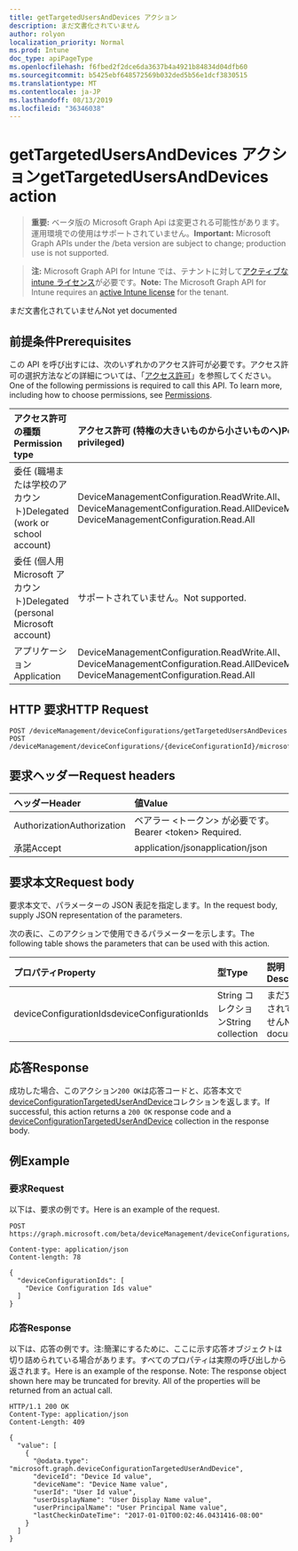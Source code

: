 ```yaml
---
title: getTargetedUsersAndDevices アクション
description: まだ文書化されていません
author: rolyon
localization_priority: Normal
ms.prod: Intune
doc_type: apiPageType
ms.openlocfilehash: f6fbed2f2dce6da3637b4a4921b84834d04dfb60
ms.sourcegitcommit: b5425ebf648572569b032ded5b56e1dcf3830515
ms.translationtype: MT
ms.contentlocale: ja-JP
ms.lasthandoff: 08/13/2019
ms.locfileid: "36346038"
---
```

# <a name="gettargetedusersanddevices-action"></a><span data-ttu-id="6ab5a-103">getTargetedUsersAndDevices アクション</span><span class="sxs-lookup"><span data-stu-id="6ab5a-103">getTargetedUsersAndDevices action</span></span>

> <span data-ttu-id="6ab5a-104">**重要:** ベータ版の Microsoft Graph Api は変更される可能性があります。運用環境での使用はサポートされていません。</span><span class="sxs-lookup"><span data-stu-id="6ab5a-104">**Important:** Microsoft Graph APIs under the /beta version are subject to change; production use is not supported.</span></span>

> <span data-ttu-id="6ab5a-105">**注:** Microsoft Graph API for Intune では、テナントに対して[アクティブな intune ライセンス](https://go.microsoft.com/fwlink/?linkid=839381)が必要です。</span><span class="sxs-lookup"><span data-stu-id="6ab5a-105">**Note:** The Microsoft Graph API for Intune requires an [active Intune license](https://go.microsoft.com/fwlink/?linkid=839381) for the tenant.</span></span>

<span data-ttu-id="6ab5a-106">まだ文書化されていません</span><span class="sxs-lookup"><span data-stu-id="6ab5a-106">Not yet documented</span></span>

## <a name="prerequisites"></a><span data-ttu-id="6ab5a-107">前提条件</span><span class="sxs-lookup"><span data-stu-id="6ab5a-107">Prerequisites</span></span>
<span data-ttu-id="6ab5a-p101">この API を呼び出すには、次のいずれかのアクセス許可が必要です。アクセス許可の選択方法などの詳細については、「[アクセス許可](/graph/permissions-reference)」を参照してください。</span><span class="sxs-lookup"><span data-stu-id="6ab5a-p101">One of the following permissions is required to call this API. To learn more, including how to choose permissions, see [Permissions](/graph/permissions-reference).</span></span>

|<span data-ttu-id="6ab5a-110">アクセス許可の種類</span><span class="sxs-lookup"><span data-stu-id="6ab5a-110">Permission type</span></span>|<span data-ttu-id="6ab5a-111">アクセス許可 (特権の大きいものから小さいものへ)</span><span class="sxs-lookup"><span data-stu-id="6ab5a-111">Permissions (from most to least privileged)</span></span>|
|:---|:---|
|<span data-ttu-id="6ab5a-112">委任 (職場または学校のアカウント)</span><span class="sxs-lookup"><span data-stu-id="6ab5a-112">Delegated (work or school account)</span></span>|<span data-ttu-id="6ab5a-113">DeviceManagementConfiguration.ReadWrite.All、DeviceManagementConfiguration.Read.All</span><span class="sxs-lookup"><span data-stu-id="6ab5a-113">DeviceManagementConfiguration.ReadWrite.All, DeviceManagementConfiguration.Read.All</span></span>|
|<span data-ttu-id="6ab5a-114">委任 (個人用 Microsoft アカウント)</span><span class="sxs-lookup"><span data-stu-id="6ab5a-114">Delegated (personal Microsoft account)</span></span>|<span data-ttu-id="6ab5a-115">サポートされていません。</span><span class="sxs-lookup"><span data-stu-id="6ab5a-115">Not supported.</span></span>|
|<span data-ttu-id="6ab5a-116">アプリケーション</span><span class="sxs-lookup"><span data-stu-id="6ab5a-116">Application</span></span>|<span data-ttu-id="6ab5a-117">DeviceManagementConfiguration.ReadWrite.All、DeviceManagementConfiguration.Read.All</span><span class="sxs-lookup"><span data-stu-id="6ab5a-117">DeviceManagementConfiguration.ReadWrite.All, DeviceManagementConfiguration.Read.All</span></span>|

## <a name="http-request"></a><span data-ttu-id="6ab5a-118">HTTP 要求</span><span class="sxs-lookup"><span data-stu-id="6ab5a-118">HTTP Request</span></span>
<!-- {
  "blockType": "ignored"
}
-->
``` http
POST /deviceManagement/deviceConfigurations/getTargetedUsersAndDevices
POST /deviceManagement/deviceConfigurations/{deviceConfigurationId}/microsoft.graph.windowsDomainJoinConfiguration/networkAccessConfigurations/getTargetedUsersAndDevices
```

## <a name="request-headers"></a><span data-ttu-id="6ab5a-119">要求ヘッダー</span><span class="sxs-lookup"><span data-stu-id="6ab5a-119">Request headers</span></span>
|<span data-ttu-id="6ab5a-120">ヘッダー</span><span class="sxs-lookup"><span data-stu-id="6ab5a-120">Header</span></span>|<span data-ttu-id="6ab5a-121">値</span><span class="sxs-lookup"><span data-stu-id="6ab5a-121">Value</span></span>|
|:---|:---|
|<span data-ttu-id="6ab5a-122">Authorization</span><span class="sxs-lookup"><span data-stu-id="6ab5a-122">Authorization</span></span>|<span data-ttu-id="6ab5a-123">ベアラー &lt;トークン&gt; が必要です。</span><span class="sxs-lookup"><span data-stu-id="6ab5a-123">Bearer &lt;token&gt; Required.</span></span>|
|<span data-ttu-id="6ab5a-124">承諾</span><span class="sxs-lookup"><span data-stu-id="6ab5a-124">Accept</span></span>|<span data-ttu-id="6ab5a-125">application/json</span><span class="sxs-lookup"><span data-stu-id="6ab5a-125">application/json</span></span>|

## <a name="request-body"></a><span data-ttu-id="6ab5a-126">要求本文</span><span class="sxs-lookup"><span data-stu-id="6ab5a-126">Request body</span></span>
<span data-ttu-id="6ab5a-127">要求本文で、パラメーターの JSON 表記を指定します。</span><span class="sxs-lookup"><span data-stu-id="6ab5a-127">In the request body, supply JSON representation of the parameters.</span></span>

<span data-ttu-id="6ab5a-128">次の表に、このアクションで使用できるパラメーターを示します。</span><span class="sxs-lookup"><span data-stu-id="6ab5a-128">The following table shows the parameters that can be used with this action.</span></span>

|<span data-ttu-id="6ab5a-129">プロパティ</span><span class="sxs-lookup"><span data-stu-id="6ab5a-129">Property</span></span>|<span data-ttu-id="6ab5a-130">型</span><span class="sxs-lookup"><span data-stu-id="6ab5a-130">Type</span></span>|<span data-ttu-id="6ab5a-131">説明</span><span class="sxs-lookup"><span data-stu-id="6ab5a-131">Description</span></span>|
|:---|:---|:---|
|<span data-ttu-id="6ab5a-132">deviceConfigurationIds</span><span class="sxs-lookup"><span data-stu-id="6ab5a-132">deviceConfigurationIds</span></span>|<span data-ttu-id="6ab5a-133">String コレクション</span><span class="sxs-lookup"><span data-stu-id="6ab5a-133">String collection</span></span>|<span data-ttu-id="6ab5a-134">まだ文書化されていません</span><span class="sxs-lookup"><span data-stu-id="6ab5a-134">Not yet documented</span></span>|



## <a name="response"></a><span data-ttu-id="6ab5a-135">応答</span><span class="sxs-lookup"><span data-stu-id="6ab5a-135">Response</span></span>
<span data-ttu-id="6ab5a-136">成功した場合、このアクション`200 OK`は応答コードと、応答本文で[deviceConfigurationTargetedUserAndDevice](../resources/intune-deviceconfig-deviceconfigurationtargeteduseranddevice.md)コレクションを返します。</span><span class="sxs-lookup"><span data-stu-id="6ab5a-136">If successful, this action returns a `200 OK` response code and a [deviceConfigurationTargetedUserAndDevice](../resources/intune-deviceconfig-deviceconfigurationtargeteduseranddevice.md) collection in the response body.</span></span>

## <a name="example"></a><span data-ttu-id="6ab5a-137">例</span><span class="sxs-lookup"><span data-stu-id="6ab5a-137">Example</span></span>

### <a name="request"></a><span data-ttu-id="6ab5a-138">要求</span><span class="sxs-lookup"><span data-stu-id="6ab5a-138">Request</span></span>
<span data-ttu-id="6ab5a-139">以下は、要求の例です。</span><span class="sxs-lookup"><span data-stu-id="6ab5a-139">Here is an example of the request.</span></span>
``` http
POST https://graph.microsoft.com/beta/deviceManagement/deviceConfigurations/getTargetedUsersAndDevices

Content-type: application/json
Content-length: 78

{
  "deviceConfigurationIds": [
    "Device Configuration Ids value"
  ]
}
```

### <a name="response"></a><span data-ttu-id="6ab5a-140">応答</span><span class="sxs-lookup"><span data-stu-id="6ab5a-140">Response</span></span>
<span data-ttu-id="6ab5a-p102">以下は、応答の例です。注:簡潔にするために、ここに示す応答オブジェクトは切り詰められている場合があります。すべてのプロパティは実際の呼び出しから返されます。</span><span class="sxs-lookup"><span data-stu-id="6ab5a-p102">Here is an example of the response. Note: The response object shown here may be truncated for brevity. All of the properties will be returned from an actual call.</span></span>
``` http
HTTP/1.1 200 OK
Content-Type: application/json
Content-Length: 409

{
  "value": [
    {
      "@odata.type": "microsoft.graph.deviceConfigurationTargetedUserAndDevice",
      "deviceId": "Device Id value",
      "deviceName": "Device Name value",
      "userId": "User Id value",
      "userDisplayName": "User Display Name value",
      "userPrincipalName": "User Principal Name value",
      "lastCheckinDateTime": "2017-01-01T00:02:46.0431416-08:00"
    }
  ]
}
```






